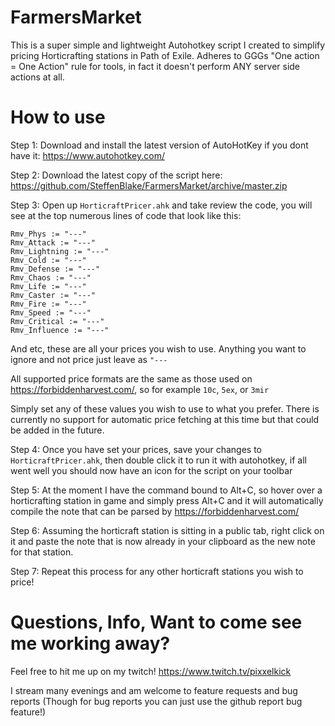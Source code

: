 # FarmersMarket
This is a super simple and lightweight Autohotkey script I created to simplify pricing Horticrafting stations in Path of Exile. Adheres to GGGs "One action = One Action" rule for tools, in fact it doesn't perform ANY server side actions at all.

# How to use

Step 1: Download and install the latest version of AutoHotKey if you dont have it: https://www.autohotkey.com/

Step 2: Download the latest copy of the script here: https://github.com/SteffenBlake/FarmersMarket/archive/master.zip

Step 3: Open up `HorticraftPricer.ahk` and take review the code, you will see at the top numerous lines of code that look like this:

```
Rmv_Phys := "---"
Rmv_Attack := "---"
Rmv_Lightning := "---"
Rmv_Cold := "---"
Rmv_Defense := "---"
Rmv_Chaos := "---"
Rmv_Life := "---"
Rmv_Caster := "---"
Rmv_Fire := "---"
Rmv_Speed := "---"
Rmv_Critical := "---"
Rmv_Influence := "---"
```

And etc, these are all your prices you wish to use. Anything you want to ignore and not price just leave as `"---`

All supported price formats are the same as those used on https://forbiddenharvest.com/, so for example `10c`, `5ex`, or `3mir`

Simply set any of these values you wish to use to what you prefer. There is currently no support for automatic price fetching at this time but that could be added in the future.

Step 4: Once you have set your prices, save your changes to `HorticraftPricer.ahk`, then double click it to run it with autohotkey, if all went well you should now have an icon for the script on your toolbar 

Step 5: At the moment I have the command bound to Alt+C, so hover over a horticrafting station in game and simply press Alt+C and it will automatically compile the note that can be parsed by https://forbiddenharvest.com/

Step 6: Assuming the horticraft station is sitting in a public tab, right click on it and paste the note that is now already in your clipboard as the new note for that station.

Step 7: Repeat this process for any other horticraft stations you wish to price!

# Questions, Info, Want to come see me working away?

Feel free to hit me up on my twitch! 
https://www.twitch.tv/pixxelkick

I stream many evenings and am welcome to feature requests and bug reports (Though for bug reports you can just use the github report bug feature!)
